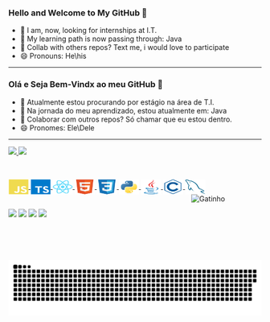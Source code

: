 ### Hello and Welcome to My GitHub 👋

- 🔭 I am, now, looking for internships at I.T. 
- 🌱 My learning path is now passing through: Java
- 👯 Collab with others repos? Text me, i would love to participate
- 😄 Pronouns: He\his

----

### Olá e Seja Bem-Vindx ao meu GitHub 👋

- 🔭 Atualmente estou procurando por estágio na área de T.I.
- 🌱 Na jornada do meu aprendizado, estou atualmente em: Java
- 👯 Colaborar com outros repos? Só chamar que eu estou dentro.
- 😄 Pronomes: Ele\Dele

---

<div>
  <a href="https://github.com/AlefAdonis">
  <img height="180em" src="https://github-readme-stats.vercel.app/api?username=AlefAdonis&show_icons=true&theme=vision-friendly-dark&include_all_commits=true&count_private=true&hide_border=true"/>
  <img height="180em" src="https://github-readme-stats.vercel.app/api/top-langs/?username=AlefAdonis&layout=compact&langs_count=7&theme=vision-friendly-dark&hide_border=true"/>
</div>

  ##
  
<div style="display: inline_block"><br>
  <img align="center" alt="JavaScript" height="30" width="40" src="https://raw.githubusercontent.com/devicons/devicon/master/icons/javascript/javascript-plain.svg">
  <img align="center" alt="TypeScript" height="30" width="40" src="https://raw.githubusercontent.com/devicons/devicon/master/icons/typescript/typescript-plain.svg">
  <img align="center" alt="React" height="30" width="40" src="https://raw.githubusercontent.com/devicons/devicon/master/icons/react/react-original.svg">
  <img align="center" alt="HTML" height="30" width="40" src="https://raw.githubusercontent.com/devicons/devicon/master/icons/html5/html5-original.svg">
  <img align="center" alt="CSS" height="30" width="40" src="https://raw.githubusercontent.com/devicons/devicon/master/icons/css3/css3-original.svg">
  <img align="center" alt="Python" height="30" width="40" src="https://raw.githubusercontent.com/devicons/devicon/master/icons/python/python-original.svg">
  <img align="center" alt="Java" height="30" width="40" src="https://raw.githubusercontent.com/devicons/devicon/master/icons/java/java-original.svg">
  <img align="center" alt="C" height="30" width="40" src="https://raw.githubusercontent.com/devicons/devicon/master/icons/c/c-line.svg">
  <img align="center" alt="MYSQL" height="30" width="40" src="https://raw.githubusercontent.com/devicons/devicon/master/icons/mysql/mysql-plain.svg">
  <img align="right" alt="Gatinho" height="130" width="140" src="https://images.squarespace-cdn.com/content/v1/552dc6dae4b036b38b3d7a6e/1596468461467-NJXJZ6LAZ1XB9H8ZW53X/Blue+West.gif?format=750w">
</div>
  
##
  
<div>
  <a href="https://www.instagram.com/alef.adonis/" target="_blank"><img src="https://img.shields.io/badge/-Instagram-%23E4405F?style=for-the-badge&logo=instagram&logoColor=white" target="_blank"></a>
 <a href="https://discord.com/invite/Alefinho#0491" target="_blank"><img src="https://img.shields.io/badge/Discord-7289DA?style=for-the-badge&logo=discord&logoColor=white" target="_blank"></a> 
  <a href = "mailto:alef.carlos@ccc.ufcg.edu.br"><img src="https://img.shields.io/badge/-Gmail-%23333?style=for-the-badge&logo=gmail&logoColor=white" target="_blank"></a>
  <a href="https://www.linkedin.com/in/alefadonisdsc/" target="_blank"><img src="https://img.shields.io/badge/-LinkedIn-%230077B5?style=for-the-badge&logo=linkedin&logoColor=white" target="_blank"></a> 
  
  ![Snake animation](https://github.com/AlefAdonis/AlefAdonis/blob/output/github-contribution-grid-snake.svg)
</div>
  
